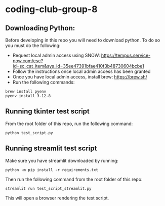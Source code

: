 # coding-club-group-8

## Downloading Python:

Before developing in this repo you will need to download python. To do so you must do the following:
- Request local admin access using SNOW: https://tempus.service-now.com/esc?id=sc_cat_item&sys_id=35ee47391bfae410f3b48730604bcbe1
- Follow the instructions once local admin access has been granted
- Once you have local admin access, install brew: https://brew.sh/
- Run the following commands:
```
brew install pyenv
pyenv install 3.12.8
```

## Running tkinter test script
From the root folder of this repo, run the following command:
```
python test_script.py
```

## Running streamlit test script
Make sure you have streamlit downloaded by running:
```
python -m pip install -r requirements.txt
```
Then run the following command from the root folder of this repo:
```
streamlit run test_script_streamlit.py
```
This will open a browser rendering the test script.

